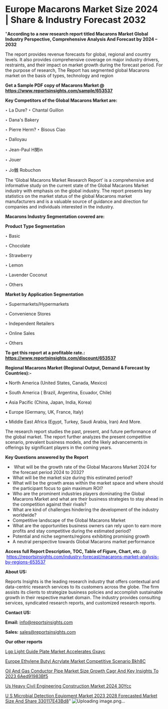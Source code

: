 # Europe Macarons Market Size 2024 | Share & Industry Forecast 2032

"<strong>According to a new research report titled Macarons Market Global Industry Perspective, Comprehensive Analysis And Forecast by 2024 – 2032</strong>

The report provides revenue forecasts for global, regional and country levels. It also provides comprehensive coverage on major industry drivers, restraints, and their impact on market growth during the forecast period. For the purpose of research, The Report has segmented global Macarons market on the basis of types, technology and region

<strong>Get a Sample PDF copy of Macarons Market </strong><strong>@<a href=https://www.reportsinsights.com/sample/653537 style=color:#0000ff;> https://www.reportsinsights.com/sample/653537</a></strong></font>

<strong>Key Competitors of the Global Macarons Market are:</strong>

‣ La Dure?
‣ Chantal Guillon

‣ Dana's Bakery

‣ Pierre Herm?
‣ Bisous Ciao

‣ Dalloyau

‣ Jean-Paul H関in

‣ Jouer

‣ Jo雔 Robuchon

The ‘Global Macarons Market Research Report’ is a comprehensive and informative study on the current state of the Global Macarons Market industry with emphasis on the global industry. The report presents key statistics on the market status of the global Macarons market manufacturers and is a valuable source of guidance and direction for companies and individuals interested in the industry.

<strong>Macarons Industry Segmentation covered are:</strong>

<strong>Product Type Segmentation</strong>

‣ Basic

‣ Chocolate

‣ Strawberry

‣ Lemon

‣ Lavender Coconut

‣ Others

<strong>Market by Application Segmentation</strong>

‣ Supermarkets/Hypermarkets

‣ Convenience Stores

‣ Independent Retailers

‣ Online Sales

‣ Others

<strong>To get this report at a profitable rate.: <a href=https://www.reportsinsights.com/discount/653537 style=color:#0000ff;>https://www.reportsinsights.com/discount/653537</a></strong></font>

<strong>Regional Macarons Market (Regional Output, Demand &amp; Forecast by Countries):-</strong>

• North America (United States, Canada, Mexico)

• South America ( Brazil, Argentina, Ecuador, Chile)

• Asia Pacific (China, Japan, India, Korea)

• Europe (Germany, UK, France, Italy)

• Middle East Africa (Egypt, Turkey, Saudi Arabia, Iran) And More.

The research report studies the past, present, and future performance of the global market. The report further analyzes the present competitive scenario, prevalent business models, and the likely advancements in offerings by significant players in the coming years.

<strong>Key Questions answered by the Report</strong>
<ul>
  <li> What will be the growth rate of the Global Macarons Market 2024 for the forecast period 2024 to 2032?</li>
  <li>What will be the market size during this estimated period?</li>
  <li>What will be the growth areas within the market space and where should the participant focus to gain maximum ROI?</li>
  <li>Who are the prominent industries players dominating the Global Macarons Market and what are their business strategies to stay ahead in the competition against their rivals?</li>
  <li>What are kind of challenges hindering the development of the industry worldwide?</li>
  <li>Competitive landscape of the Global Macarons Market</li>
  <li>What are the opportunities business owners can rely upon to earn more profits and stay competitive during the estimated period?</li>
  <li>Potential and niche segments/regions exhibiting promising growth</li>
  <li>A neutral perspective towards Global Macarons market performance</li>
</ul>
<strong>Access full Report Description, TOC, Table of Figure, Chart, etc. </strong>@  <a href=https://reportsinsights.com/industry-forecast/macarons-market-analysis-by-regions-653537 style=color:#0000ff;>https://reportsinsights.com/industry-forecast/macarons-market-analysis-by-regions-653537</a></font>

<strong><strong>About US</strong>:</strong>

Reports Insights is the leading research industry that offers contextual and data-centric research services to its customers across the globe. The firm assists its clients to strategize business policies and accomplish sustainable growth in their respective market domain. The industry provides consulting services, syndicated research reports, and customized research reports.

<strong>Contact US:</strong>

<p class=""""><b>Email:</b> <a href=mailto:info@reportsinsights.com>info@reportsinsights.com</a></p>
<p class=""""><b>Sales:</b> <a href=mailto:sales@reportsinsights.com>sales@reportsinsights.com</a></p>

<strong>Our other reports</strong>

<a href=https://www.linkedin.com/pulse/lgp-light-guide-plate-market-accelerates-gxayc/>Lgp Light Guide Plate Market Accelerates Gxayc</a>

<a href=https://www.linkedin.com/pulse/europe-ethylene-butyl-acrylate-market-competitive-scenario-bkh8c/>Europe Ethylene Butyl Acrylate Market Competitive Scenario Bkh8C</a>

<a href=https://medium.com/@reportinsights.ja/oil-and-gas-conductor-pipe-market-size-growth-cagr-and-key-insights-to-2023-6aed91983bf5>Oil And Gas Conductor Pipe Market Size Growth Cagr And Key Insights To 2023 6Aed91983Bf5</a>

<a href=https://www.linkedin.com/pulse/us-heavy-civil-engineering-construction-market-2024-30ycc/>Us Heavy Civil Engineering Construction Market 2024 30Ycc</a>

<a href=https://medium.com/@saliajay581/u-s-microbial-detection-equipment-market-2023-2028-forecasted-market-size-and-share-330117e43bd8>U S Microbial Detection Equipment Market 2023 2028 Forecasted Market Size And Share 330117E43Bd8</a>"
![Uploading image.png…]()
